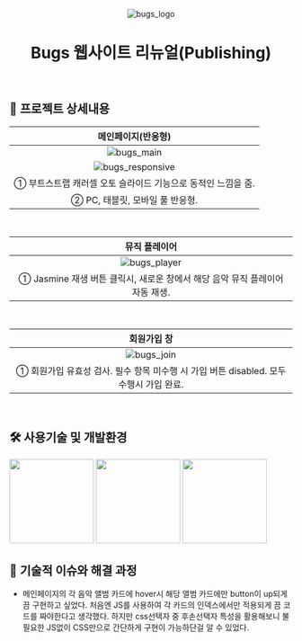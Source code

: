 <div align="center">

<!-- logo -->
![bugs_logo](https://github.com/user-attachments/assets/cc898737-64cb-4636-835e-245ddffde5e1)
# Bugs 웹사이트 리뉴얼(Publishing)
</div> 
</br>

## 🔎 프로젝트 상세내용
|메인페이지(반응형)|
|:---:|
|![bugs_main](https://github.com/user-attachments/assets/c2223c7d-c5ea-4355-a8b8-e3b4cbce2518)|
|![bugs_responsive](https://github.com/user-attachments/assets/f807a5db-c4bc-44b6-aab6-18f48c460643)|
|① 부트스트랩 캐러셀 오토 슬라이드 기능으로 동적인 느낌을 줌.|
|② PC, 태블릿, 모바일 풀 반응형.|
<br>

|뮤직 플레이어|
|:---:|
|![bugs_player](https://github.com/user-attachments/assets/4d61d9fe-403e-4858-a7b4-d0f1e6402cd6)|
|① Jasmine 재생 버튼 클릭시, 새로운 창에서 해당 음악 뮤직 플레이어 자동 재생.|
<br>

|회원가입 창|
|:---:|
|![bugs_join](https://github.com/user-attachments/assets/494e0f54-daef-4549-a71e-2bc954ac820e)|
|① 회원가입 유효성 검사. 필수 항목 미수행 시 가입 버튼 disabled. 모두 수행시 가입 완료.|
<br>

## 🛠️ 사용기술 및 개발환경
<img src="https://github.com/user-attachments/assets/60167f87-c47e-4c31-af84-af685483db0d" width="150"/>
<img src="https://github.com/user-attachments/assets/9d525ab1-1fa7-44ac-b438-3a23d52a6ffb" width="150"/>
<img src="https://github.com/user-attachments/assets/1ba0705b-87e4-4b6b-89bd-97b5f18170c3" width="150"/>
<br />

## 🤔 기술적 이슈와 해결 과정
- 메인페이지의 각 음악 앨범 카드에 hover시 해당 앨범 카드에만 button이 up되게끔 구현하고 싶었다. 처음엔 JS를 사용하여 각 카드의 인덱스에서만 적용되게 끔 코드를 짜야한다고 생각했다. 하지만 css선택자 중 후손선택자 특성을 활용해보니 불필요한 JS없이 CSS만으로 간단하게 구현이 가능하단걸 알 수 있었다.
